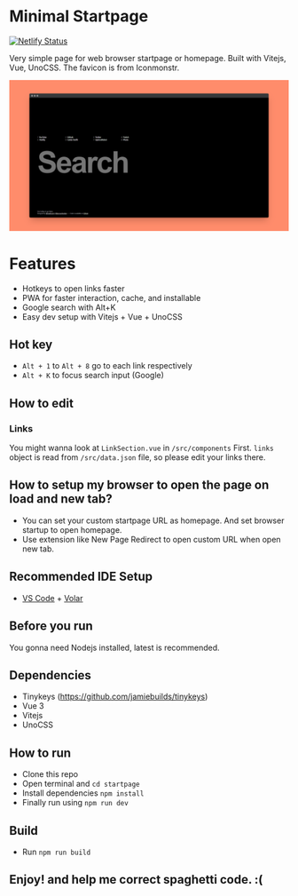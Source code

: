 # Minimal Startpage

[![Netlify Status](https://api.netlify.com/api/v1/badges/242d8fa0-3c78-4bde-bcd2-d711b23000c9/deploy-status)](https://app.netlify.com/sites/vermillion-kangaroo-91a62e/deploys)

Very simple page for web browser startpage or homepage.
Built with Vitejs, Vue, UnoCSS.
The favicon is from Iconmonstr.

![Preview](public/startpage.png)

# Features

-   Hotkeys to open links faster
-   PWA for faster interaction, cache, and installable
-   Google search with Alt+K
-   Easy dev setup with Vitejs + Vue + UnoCSS

## Hot key

-   `Alt + 1` to `Alt + 8` go to each link respectively
-   `Alt + K` to focus search input (Google)

## How to edit

### Links

You might wanna look at `LinkSection.vue` in `/src/components` First.
`links` object is read from `/src/data.json` file, so please edit your links there.

## How to setup my browser to open the page on load and new tab?

-   You can set your custom startpage URL as homepage. And set browser startup to open homepage.
-   Use extension like New Page Redirect to open custom URL when open new tab.

## Recommended IDE Setup

-   [VS Code](https://code.visualstudio.com/) + [Volar](https://marketplace.visualstudio.com/items?itemName=Vue.volar)

## Before you run

You gonna need Nodejs installed, latest is recommended.

## Dependencies

-   Tinykeys (https://github.com/jamiebuilds/tinykeys)
-   Vue 3
-   Vitejs
-   UnoCSS

## How to run

-   Clone this repo
-   Open terminal and `cd startpage`
-   Install dependencies `npm install `
-   Finally run using `npm run dev`

## Build

-   Run `npm run build`

## Enjoy! and help me correct spaghetti code. :(
